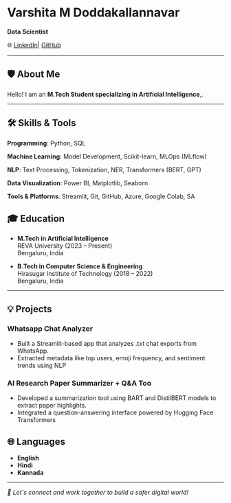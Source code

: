 

# Varshita M Doddakallannavar

**Data Scientist**  
  
🌐 [LinkedIn](www.linkedin.com/in/varshita-md)| [GitHub](https://github.com/Varshita25)

---

## 🛡️ About Me

Hello! I am an **M.Tech Student specializing in Artificial Intelligence**,.

---

## 🛠️ Skills & Tools
**Programming**: Python, SQL

**Machine Learning**: Model Development, Scikit-learn, MLOps (MLflow)

**NLP**: Text Processing, Tokenization, NER, Transformers (BERT, GPT)

**Data Visualization**: Power BI, Matplotlib, Seaborn

**Tools & Platforms**: Streamlit, Git, GitHub, Azure, Google Colab, SA


## 🎓 Education

- **M.Tech in Artificial Intelligence**  
  REVA University (2023 – Present)  
  Bengaluru, India  

- **B.Tech in Computer Science & Engineering**  
  Hirasugar Institute of Technology (2018 – 2022)  
  Bengaluru, India  

---

## 💡 Projects

### **Whatsapp Chat Analyzer**
- Built a Streamlit-based app that analyzes .txt chat exports from WhatsApp.
- Extracted metadata like top users, emoji frequency, and sentiment trends using NLP

### **AI Research Paper Summarizer + Q&A Too**
- Developed a summarization tool using BART and DistilBERT models to extract paper highlights.
- Integrated a question-answering interface powered by Hugging Face Transformers



## 🌐 Languages
- **English**  
- **Hindi**  
- **Kannada**  


---

_📌 Let's connect and work together to build a safer digital world!_
